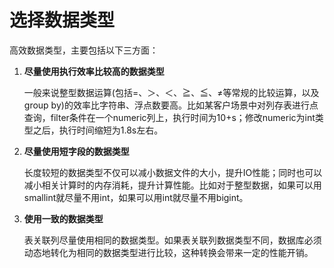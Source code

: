 # 选择数据类型<a name="ZH-CN_TOPIC_0245374556"></a>

高效数据类型，主要包括以下三方面：

1.  **尽量使用执行效率比较高的数据类型**

    一般来说整型数据运算\(包括=、＞、＜、≧、≦、≠等常规的比较运算，以及group by\)的效率比字符串、浮点数要高。比如某客户场景中对列存表进行点查询，filter条件在一个numeric列上，执行时间为10+s；修改numeric为int类型之后，执行时间缩短为1.8s左右。

2.  **尽量使用短字段的数据类型**

    长度较短的数据类型不仅可以减小数据文件的大小，提升IO性能；同时也可以减小相关计算时的内存消耗，提升计算性能。比如对于整型数据，如果可以用smallint就尽量不用int，如果可以用int就尽量不用bigint。

3.  **使用一致的数据类型**

    表关联列尽量使用相同的数据类型。如果表关联列数据类型不同，数据库必须动态地转化为相同的数据类型进行比较，这种转换会带来一定的性能开销。


